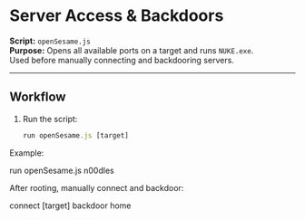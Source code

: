 # Server Access & Backdoors

**Script:** `openSesame.js`  
**Purpose:** Opens all available ports on a target and runs `NUKE.exe`.  
Used before manually connecting and backdooring servers.  

---

## Workflow
1. Run the script:
   ```javascript
   run openSesame.js [target]

Example: 

run openSesame.js n00dles

After rooting, manually connect and backdoor:

connect [target] backdoor home
